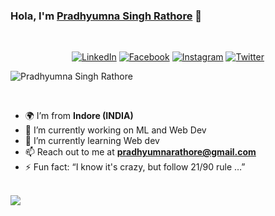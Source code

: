 
### Hola, I'm [Pradhyumna Singh Rathore](http://pradhyumnasinghrathore.live/)  👋
<br />
<p align="center">
	<a href="https://www.linkedin.com/in/pradhyumna-singh-rathore-b6a767177/"><img src="https://img.icons8.com/metro/26/000000/linkedin.png" alt="LinkedIn"/></a>
	<a href="https://www.facebook.com/pradhyumnasingh.rathore.3/"><img src="https://img.icons8.com/android/26/000000/facebook-new.png" alt="Facebook"/></a>
	<a href="https://www.instagram.com/the.monk.in.black.1/"><img src="https://img.icons8.com/metro/26/000000/instagram-new.png" alt="Instagram"/></a>
	<a href="https://twitter.com/PradhyumnaSing5"><img src="https://img.icons8.com/android/26/000000/twitter.png" alt="Twitter"/></a>
</p
  <p align="center"> <img src="https://komarev.com/ghpvc/?username=pradhyumna6459&label=Views&color=blue&style=plastic" alt="Pradhyumna Singh Rathore" /> </p>
<br />

 - 🌍 I’m from **Indore (INDIA)**
- 🔭 I’m currently working on ML and Web Dev 
- 🌱 I’m currently learning Web dev
- 📫 Reach out to me at **pradhyumnarathore@gmail.com**
- ⚡ Fun fact: “I know it's crazy, but follow 21/90 rule …”
<br/>


<img src="https://github-readme-stats.vercel.app/api?username=pradhyumna6459&&show_icons=true&title_color=#35E3FD&icon_color=bb2acf&text_color=daf7dc&bg_color=151515"/>
